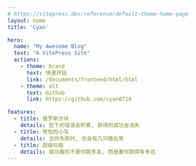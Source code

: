 ```yaml
---
# https://vitepress.dev/reference/default-theme-home-page
layout: home
title: 'Cyan'

hero:
  name: "My Awesome Blog"
  text: "A VitePress Site"
  actions:
    - theme: brand
      text: 快速开始
      link: /documents/frontend/html/html
    - theme: alt
      text: Github
      link: https://github.com/cyan0714

features:
  - title: 俄罗斯方块
    details: 犯下的错误会积累, 获得的成功会消失
  - title: 愤怒的小鸟
    details: 当你失败时, 总会有几只猪在笑
  - title: 超级玛丽
    details: 成功看的不是你跳多高, 而是看你跑得有多远
---
```

<!-- <Home />
<script setup>
import Home from '@theme/index.vue'
</script> -->


